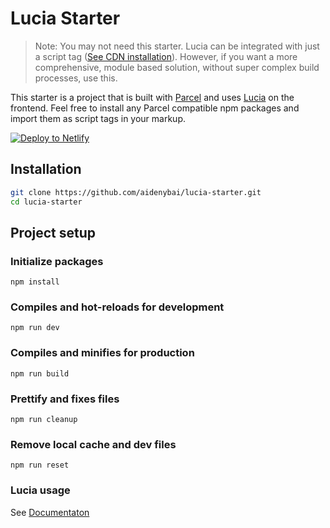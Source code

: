 # Lucia Starter

> Note: You may not need this starter. Lucia can be integrated with just a script tag ([See CDN installation](https://lucia.js.org/docs/essentials/installation/#cdn)). However, if you want a more comprehensive, module based solution, without super complex build processes, use this.

This starter is a project that is built with [Parcel](https://parceljs.org/) and uses [Lucia](https://lucia.js.org/) on the frontend. Feel free to install any Parcel compatible npm packages and import them as script tags in your markup.

[![Deploy to Netlify](https://www.netlify.com/img/deploy/button.svg)](https://app.netlify.com/start/deploy?repository=https://github.com/aidenybai/lucia-starter)

## Installation

```bash
git clone https://github.com/aidenybai/lucia-starter.git
cd lucia-starter
```

## Project setup

### Initialize packages

```
npm install
```

### Compiles and hot-reloads for development

```
npm run dev
```

### Compiles and minifies for production

```
npm run build
```

### Prettify and fixes files

```
npm run cleanup
```

### Remove local cache and dev files

```
npm run reset
```

### Lucia usage

See [Documentaton](https://lucia.js.org/docs/essentials/introduction)
